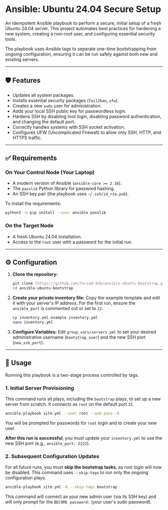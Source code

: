 # Ansible: Ubuntu 24.04 Secure Setup

An idempotent Ansible playbook to perform a secure, initial setup of a fresh Ubuntu 24.04 server. This project automates best practices for hardening a new system, creating a non-root user, and configuring essential security tools.

The playbook uses Ansible tags to separate one-time bootstrapping from ongoing configuration, ensuring it can be run safely against both new and existing servers.

---

## 🛡️ Features

* Updates all system packages.
* Installs essential security packages (`fail2ban`, `ufw`).
* Creates a new `sudo` user for administration.
* Adds your local SSH public key for passwordless login.
* Hardens SSH by disabling root login, disabling password authentication, and changing the default port.
* Correctly handles systems with SSH socket activation.
* Configures UFW (Uncomplicated Firewall) to allow only SSH, HTTP, and HTTPS traffic.

---

## ✅ Requirements

### On Your Control Node (Your Laptop)

* A modern version of Ansible (`ansible-core >= 2.16`).
* The `passlib` Python library for password hashing.
* An SSH key pair (the playbook uses `~/.ssh/id_rsa.pub`).

To install the requirements:

```bash
python3 -m pip install --user ansible passlib
```

### On the Target Node

* A fresh Ubuntu 24.04 installation.
* Access to the `root` user with a password for the initial run.

---

## ⚙️ Configuration

1. **Clone the repository:**

    ```bash
    git clone [https://github.com/farzad-khb/ansible-ubuntu-bootstrap.git](https://github.com/farzad-khb/ansible-ubuntu-bootstrap.git)
    cd ansible-ubuntu-bootstrap
    ```

2. **Create your private inventory file:**
    Copy the example template and edit it with your server's IP address. For the first run, ensure the `ansible_port` is commented out or set to `22`.

    ```bash
    cp inventory.yml.example inventory.yml
    nano inventory.yml
    ```

3. **Configure Variables:**
    Edit `group_vars/servers.yml` to set your desired administrative username (`bootstrap_user`) and the new SSH port (`new_ssh_port`).

---

## 🚀 Usage

Running this playbook is a two-stage process controlled by tags.

### 1. Initial Server Provisioning

This command runs all plays, including the `bootstrap` plays, to set up a new server from scratch. It connects as `root` on the default port `22`.

```bash
ansible-playbook site.yml --user root --ask-pass -K
```

You will be prompted for passwords for `root` login and to create your new user.

**After this run is successful**, you must update your `inventory.yml` to use the new SSH port (e.g., `ansible_port: 2222`).

### 2. Subsequent Configuration Updates

For all future runs, you must **skip the bootstrap tasks**, as root login will now be disabled. This command uses `--skip-tags` to run only the ongoing configuration plays.

```bash
ansible-playbook site.yml -K --skip-tags bootstrap
```

This command will connect as your new admin user (via its SSH key) and will only prompt for the `BECOME password:` (your user's sudo password).
